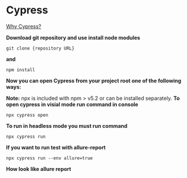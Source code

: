# Cypress

[Why Cypress?](https://docs.cypress.io/guides/overview/why-cypress#What-you-ll-learn)

**Download git repository and use install node modules**
```console
git clone {repository URL}
```
**and**
```console
npm install
```
**Now you can open Cypress from your project root one of the following ways:**

**Note:** npx is included with npm > v5.2 or can be installed separately.
**To open cypress in visial mode run command in console**
```console
npx cypress open
```
**To run in headless mode you must run command**
```console
npx cypress run
```
**If you want to run test with allure-report**
```console
npx cypress run --env allure=true
```
**How look like allure report**
